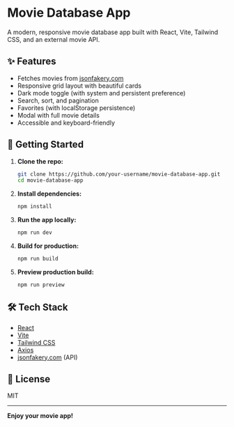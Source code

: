 # Movie Database App

A modern, responsive movie database app built with React, Vite, Tailwind CSS, and an external movie API.

## ✨ Features

- Fetches movies from [jsonfakery.com](https://jsonfakery.com/movies/paginated)
- Responsive grid layout with beautiful cards
- Dark mode toggle (with system and persistent preference)
- Search, sort, and pagination
- Favorites (with localStorage persistence)
- Modal with full movie details
- Accessible and keyboard-friendly

## 🚀 Getting Started

1. **Clone the repo:**
   ```bash
   git clone https://github.com/your-username/movie-database-app.git
   cd movie-database-app
   ```

2. **Install dependencies:**
   ```bash
   npm install
   ```

3. **Run the app locally:**
   ```bash
   npm run dev
   ```

4. **Build for production:**
   ```bash
   npm run build
   ```

5. **Preview production build:**
   ```bash
   npm run preview
   ```


## 🛠️ Tech Stack

- [React](https://react.dev/)
- [Vite](https://vitejs.dev/)
- [Tailwind CSS](https://tailwindcss.com/)
- [Axios](https://axios-http.com/)
- [jsonfakery.com](https://jsonfakery.com/movies/paginated) (API)

## 📄 License

MIT

---

**Enjoy your movie app!**
